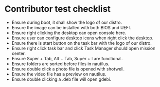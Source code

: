 # Contributor test checklist

* Ensure during boot, it shall show the logo of our distro.
* Ensure the image can be installed with both BIOS and UEFI.
* Ensure right clicking the desktop can open console here.
* Ensure user can configure desktop icons when right click the desktop.
* Ensure there is start button on the task bar with the logo of our distro.
* Ensure right click task bar and click Task Manager should open mission center.
* Ensure Super + Tab, Alt + Tab, Super + I are functional.
* Ensure folders are sorted before files in nautilus.
* Ensure double click a photo file is opened with shotwell.
* Ensure the video file has a preview on nautilus.
* Ensure double clicking a .deb file will open gdebi.
